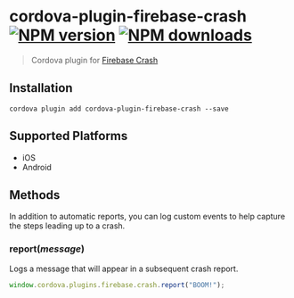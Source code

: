 # cordova-plugin-firebase-crash<br>[![NPM version][npm-version]][npm-url] [![NPM downloads][npm-downloads]][npm-url]
> Cordova plugin for [Firebase Crash](https://firebase.google.com/docs/crash/)

## Installation

    cordova plugin add cordova-plugin-firebase-crash --save

## Supported Platforms

- iOS
- Android

## Methods
In addition to automatic reports, you can log custom events to help capture the steps leading up to a crash.

### report(_message_)
Logs a message that will appear in a subsequent crash report.
```js
window.cordova.plugins.firebase.crash.report("BOOM!");
```

[npm-url]: https://www.npmjs.com/package/cordova-plugin-firebase-crash
[npm-version]: https://img.shields.io/npm/v/cordova-plugin-firebase-crash.svg
[npm-downloads]: https://img.shields.io/npm/dt/cordova-plugin-firebase-crash.svg
